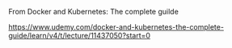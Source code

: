 From Docker and Kubernetes: The complete guilde

https://www.udemy.com/docker-and-kubernetes-the-complete-guide/learn/v4/t/lecture/11437050?start=0
